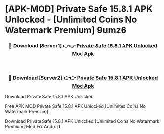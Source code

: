 # [APK-MOD] Private Safe 15.8.1 APK Unlocked - [Unlimited Coins No Watermark Premium] 9umz6



<div align="center">
<h3>🔴 Download [Server1] 👉👉 <a href="https://momento.my/?title=Private_Safe_15.8.1_APK_Unlocked">Private Safe 15.8.1 APK Unlocked Mod Apk</a></h3><br>

<h3>🔴 Download [Server2] 👉👉 <a href="https://momento.my/?title=Private_Safe_15.8.1_APK_Unlocked">Private Safe 15.8.1 APK Unlocked Mod Apk</a></h3>
</div>



Download Private Safe 15.8.1 APK Unlocked 

Free APK MOD Private Safe 15.8.1 APK Unlocked [Unlimited Coins No Watermark Premium]

Download Private Safe 15.8.1 APK Unlocked [Unlimited Coins No Watermark Premium] Mod For Android

